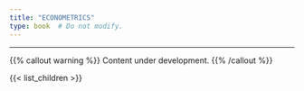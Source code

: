 ```yaml
---
title: "ECONOMETRICS"
type: book  # Do not modify.
---
```


---

{{% callout warning %}}
Content under development.
{{% /callout %}}

{{< list_children >}}